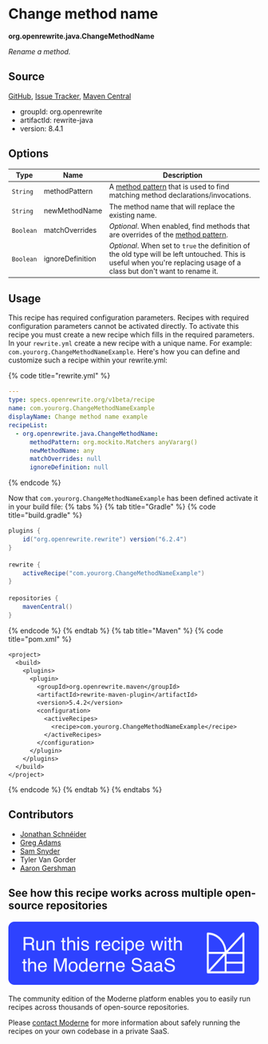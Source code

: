 # Change method name

**org.openrewrite.java.ChangeMethodName**

_Rename a method._

## Source

[GitHub](https://github.com/openrewrite/rewrite/blob/main/rewrite-java/src/main/java/org/openrewrite/java/ChangeMethodName.java), [Issue Tracker](https://github.com/openrewrite/rewrite/issues), [Maven Central](https://central.sonatype.com/artifact/org.openrewrite/rewrite-java/8.4.1/jar)

* groupId: org.openrewrite
* artifactId: rewrite-java
* version: 8.4.1

## Options

| Type | Name | Description |
| -- | -- | -- |
| `String` | methodPattern | A [method pattern](/reference/method-patterns.md) that is used to find matching method declarations/invocations. |
| `String` | newMethodName | The method name that will replace the existing name. |
| `Boolean` | matchOverrides | *Optional*. When enabled, find methods that are overrides of the [method pattern](/reference/method-patterns.md). |
| `Boolean` | ignoreDefinition | *Optional*. When set to `true` the definition of the old type will be left untouched. This is useful when you're replacing usage of a class but don't want to rename it. |


## Usage

This recipe has required configuration parameters. Recipes with required configuration parameters cannot be activated directly. To activate this recipe you must create a new recipe which fills in the required parameters. In your `rewrite.yml` create a new recipe with a unique name. For example: `com.yourorg.ChangeMethodNameExample`.
Here's how you can define and customize such a recipe within your rewrite.yml:

{% code title="rewrite.yml" %}
```yaml
---
type: specs.openrewrite.org/v1beta/recipe
name: com.yourorg.ChangeMethodNameExample
displayName: Change method name example
recipeList:
  - org.openrewrite.java.ChangeMethodName:
      methodPattern: org.mockito.Matchers anyVararg()
      newMethodName: any
      matchOverrides: null
      ignoreDefinition: null
```
{% endcode %}

Now that `com.yourorg.ChangeMethodNameExample` has been defined activate it in your build file:
{% tabs %}
{% tab title="Gradle" %}
{% code title="build.gradle" %}
```groovy
plugins {
    id("org.openrewrite.rewrite") version("6.2.4")
}

rewrite {
    activeRecipe("com.yourorg.ChangeMethodNameExample")
}

repositories {
    mavenCentral()
}
```
{% endcode %}
{% endtab %}
{% tab title="Maven" %}
{% code title="pom.xml" %}
```markup
<project>
  <build>
    <plugins>
      <plugin>
        <groupId>org.openrewrite.maven</groupId>
        <artifactId>rewrite-maven-plugin</artifactId>
        <version>5.4.2</version>
        <configuration>
          <activeRecipes>
            <recipe>com.yourorg.ChangeMethodNameExample</recipe>
          </activeRecipes>
        </configuration>
      </plugin>
    </plugins>
  </build>
</project>
```
{% endcode %}
{% endtab %}
{% endtabs %}

## Contributors
* [Jonathan Schnéider](mailto:jkschneider@gmail.com)
* [Greg Adams](mailto:greg@moderne.io)
* [Sam Snyder](mailto:sam@moderne.io)
* Tyler Van Gorder
* [Aaron Gershman](mailto:aegershman@gmail.com)


## See how this recipe works across multiple open-source repositories

[![Moderne Link Image](/.gitbook/assets/ModerneRecipeButton.png)](https://app.moderne.io/recipes/org.openrewrite.java.ChangeMethodName)

The community edition of the Moderne platform enables you to easily run recipes across thousands of open-source repositories.

Please [contact Moderne](https://moderne.io/product) for more information about safely running the recipes on your own codebase in a private SaaS.
